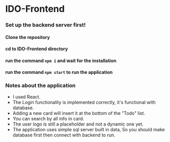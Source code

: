 # IDO-Frontend
### Set up the backend server first!
#### Clone the repository
#### cd to IDO-Frontend directory
#### run the command `npm i` and wait for the installation
#### run the command `npm start` to run the application

### Notes about the application
- I used React.
- The Login functionality is implemented correctly, it's functional with database.
- Adding a new card will insert it at the bottom of the "Todo" list.
- You can search by all info in card.
- The user logo is still a placeholder and not a dynamic one yet.
- The application uses simple sql server built in data, So you should make database first then connect with backend to run.